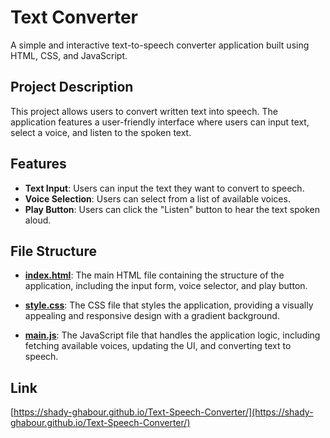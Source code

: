 # Text Converter
A simple and interactive text-to-speech converter application built using HTML, CSS, and JavaScript.

## Project Description
This project allows users to convert written text into speech. The application features a user-friendly interface where users can input text, select a voice, and listen to the spoken text.

## Features
- **Text Input**: Users can input the text they want to convert to speech.
- **Voice Selection**: Users can select from a list of available voices.
- **Play Button**: Users can click the "Listen" button to hear the text spoken aloud.

## File Structure
- **[index.html](index.html)**:
  The main HTML file containing the structure of the application, including the input form, voice selector, and play button.

- **[style.css](style.css)**:
  The CSS file that styles the application, providing a visually appealing and responsive design with a gradient background.

- **[main.js](main.js)**:
  The JavaScript file that handles the application logic, including fetching available voices, updating the UI, and converting text to speech.

## Link
[https://shady-ghabour.github.io/Text-Speech-Converter/](https://shady-ghabour.github.io/Text-Speech-Converter/)